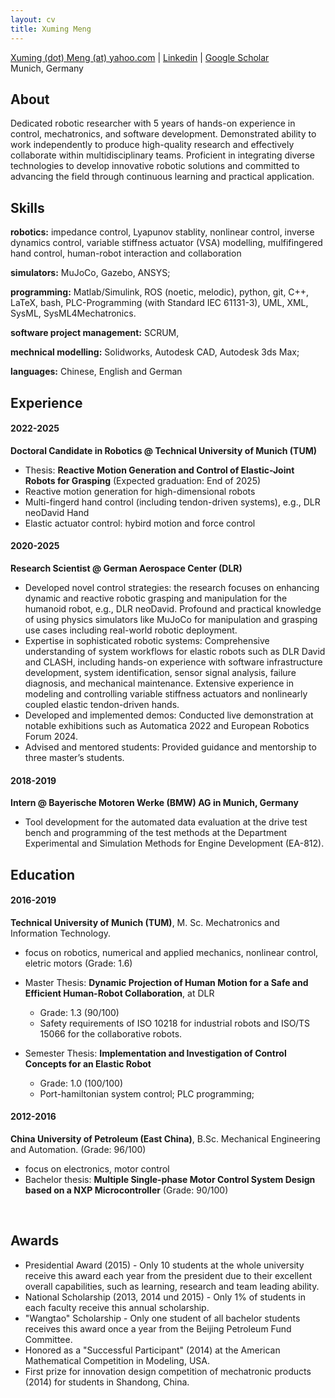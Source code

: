 ```yaml
---
layout: cv
title: Xuming Meng
---
```

<div id="webaddress">
<a href="xuming.meng@yahoo.com"> Xuming (dot) Meng (at) yahoo.com</a>
| <a href="https://www.linkedin.com/in/xuming-meng/">Linkedin</a>
| <a href="https://scholar.google.com/citations?hl=en&user=NfbJhgEAAAAJ&view_op=list_works&sortby=pubdate">Google Scholar</a><br>
Munich, Germany
</div>

## About
Dedicated robotic researcher with 5 years of hands-on experience in control, mechatronics, and software development. Demonstrated ability to work independently to produce high-quality research and effectively collaborate within multidisciplinary teams. Proficient in integrating diverse technologies to develop innovative robotic solutions and committed to advancing the field through continuous learning and practical application.

## Skills

**robotics:** impedance control, Lyapunov stablity, nonlinear control, inverse dynamics control,
  variable stiffness actuator (VSA) modelling, mulfifingered hand control,
  human-robot interaction and collaboration

**simulators:** MuJoCo, Gazebo, ANSYS; 

**programming:** Matlab/Simulink, ROS (noetic, melodic), python, git, C++, LaTeX, bash, PLC-Programming (with Standard IEC 61131-3), UML, XML, SysML, SysML4Mechatronics.

**software project management:** SCRUM, 

**mechnical modelling:** Solidworks, Autodesk CAD, Autodesk 3ds Max; 

**languages:** Chinese, English and German

## Experience

#### 2022-2025
__Doctoral Candidate in Robotics @ Technical University of Munich (TUM)__
- Thesis: __Reactive Motion Generation and Control of Elastic-Joint Robots for Grasping__ (Expected graduation: End of 2025)
- Reactive motion generation for high-dimensional robots
- Multi-fingerd hand control (including tendon-driven systems), e.g., DLR neoDavid Hand
- Elastic actuator control: hybird motion and force control

#### 2020-2025
__Research Scientist @ German Aerospace Center (DLR)__
- Developed novel control strategies: the research focuses on enhancing dynamic and reactive robotic grasping and manipulation for the humanoid robot, e.g., DLR neoDavid. Profound and practical knowledge of using physics simulators like MuJoCo for manipulation and grasping use cases including real-world robotic deployment. 
- Expertise in sophisticated robotic systems: Comprehensive understanding of system workflows for elastic robots such as DLR David and CLASH, including hands-on experience with software infrastructure development, system identification, sensor signal analysis, failure diagnosis, and mechanical maintenance. Extensive experience in modeling and controlling variable stiffness actuators and nonlinearly coupled elastic tendon-driven hands.
-	Developed and implemented demos: Conducted live demonstration at notable exhibitions such as Automatica 2022 and European Robotics Forum 2024.
- Advised and mentored students: Provided guidance and mentorship to three master’s students.

#### 2018-2019
__Intern @ Bayerische Motoren Werke (BMW) AG in Munich, Germany__
- Tool development for the automated data evaluation at the drive test bench and programming of the test methods at the Department Experimental and Simulation Methods for Engine Development (EA-812).


## Education

#### 2016-2019
__Technical University of Munich (TUM)__, M. Sc. Mechatronics and Information Technology.
- focus on robotics, numerical and applied mechanics, nonlinear control, eletric motors (Grade: 1.6)
- Master Thesis: __Dynamic Projection of Human Motion for a Safe and Efficient Human-Robot Collaboration__, at DLR 
  
  - Grade: 1.3 (90/100)
  - Safety requirements of ISO 10218 for industrial robots and ISO/TS 15066 for the collaborative robots.
- Semester Thesis: __Implementation and Investigation of Control Concepts for an Elastic Robot__ 

  - Grade: 1.0 (100/100)
  - Port-hamiltonian system control; PLC programming; 

#### 2012-2016
__China University of Petroleum (East China)__, B.Sc. Mechanical Engineering and Automation.   (Grade: 96/100)

- focus on electronics, motor control
- Bachelor thesis: __Multiple Single-phase Motor Control System Design based on a NXP Microcontroller__ (Grade: 90/100)

<br>

## Awards
- Presidential Award (2015) - Only 10 students at the whole university receive this award each year from the president due to their excellent overall capabilities, such as learning, research and team leading ability.
- National Scholarship (2013, 2014 und 2015) - Only 1% of students in each faculty receive this annual scholarship.
- "Wangtao" Scholarship - Only one student of all bachelor students receives this award once a year from the Beijing Petroleum Fund Committee.
- Honored as a "Successful Participant" (2014) at the American Mathematical Competition in Modeling, USA.
- First prize for innovation design competition of mechatronic products (2014) for students in Shandong, China.

